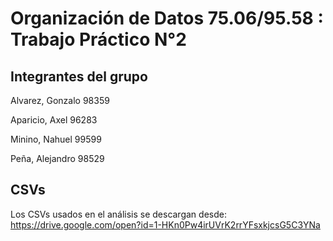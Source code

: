# Organización de Datos 75.06/95.58 : Trabajo Práctico N°2

## Integrantes del grupo
Alvarez, Gonzalo  98359

Aparicio, Axel    96283

Minino, Nahuel    99599

Peña, Alejandro   98529

## CSVs
Los CSVs usados en el análisis se descargan desde: https://drive.google.com/open?id=1-HKn0Pw4irUVrK2rrYFsxkjcsG5C3YNa

